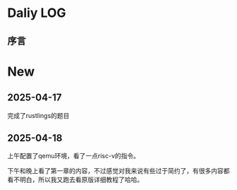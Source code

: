 # Daliy LOG

## 序言


# New 

## 2025-04-17
完成了rustlings的题目

## 2025-04-18
上午配置了qemu环境，看了一点risc-v的指令。

下午和晚上看了第一章的内容，不过感觉对我来说有些过于简约了，有很多内容都看不明白，所以我又跑去看原版详细教程了哈哈。